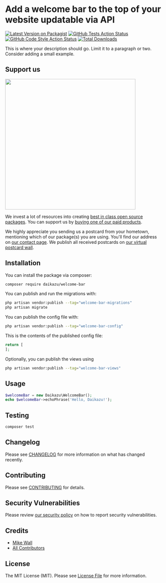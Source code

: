 # Add a welcome bar to the top of your website updatable via API

[![Latest Version on Packagist](https://img.shields.io/packagist/v/daikazu/welcome-bar.svg?style=flat-square)](https://packagist.org/packages/daikazu/welcome-bar)
[![GitHub Tests Action Status](https://img.shields.io/github/actions/workflow/status/daikazu/welcome-bar/run-tests.yml?branch=main&label=tests&style=flat-square)](https://github.com/daikazu/welcome-bar/actions?query=workflow%3Arun-tests+branch%3Amain)
[![GitHub Code Style Action Status](https://img.shields.io/github/actions/workflow/status/daikazu/welcome-bar/fix-php-code-style-issues.yml?branch=main&label=code%20style&style=flat-square)](https://github.com/daikazu/welcome-bar/actions?query=workflow%3A"Fix+PHP+code+style+issues"+branch%3Amain)
[![Total Downloads](https://img.shields.io/packagist/dt/daikazu/welcome-bar.svg?style=flat-square)](https://packagist.org/packages/daikazu/welcome-bar)

This is where your description should go. Limit it to a paragraph or two. Consider adding a small example.

## Support us

[<img src="https://github-ads.s3.eu-central-1.amazonaws.com/welcome-bar.jpg?t=1" width="419px" />](https://spatie.be/github-ad-click/welcome-bar)

We invest a lot of resources into creating [best in class open source packages](https://spatie.be/open-source). You can support us by [buying one of our paid products](https://spatie.be/open-source/support-us).

We highly appreciate you sending us a postcard from your hometown, mentioning which of our package(s) you are using. You'll find our address on [our contact page](https://spatie.be/about-us). We publish all received postcards on [our virtual postcard wall](https://spatie.be/open-source/postcards).

## Installation

You can install the package via composer:

```bash
composer require daikazu/welcome-bar
```

You can publish and run the migrations with:

```bash
php artisan vendor:publish --tag="welcome-bar-migrations"
php artisan migrate
```

You can publish the config file with:

```bash
php artisan vendor:publish --tag="welcome-bar-config"
```

This is the contents of the published config file:

```php
return [
];
```

Optionally, you can publish the views using

```bash
php artisan vendor:publish --tag="welcome-bar-views"
```

## Usage

```php
$welcomeBar = new Daikazu\WelcomeBar();
echo $welcomeBar->echoPhrase('Hello, Daikazu!');
```

## Testing

```bash
composer test
```

## Changelog

Please see [CHANGELOG](CHANGELOG.md) for more information on what has changed recently.

## Contributing

Please see [CONTRIBUTING](CONTRIBUTING.md) for details.

## Security Vulnerabilities

Please review [our security policy](../../security/policy) on how to report security vulnerabilities.

## Credits

- [Mike Wall](https://github.com/daikazu)
- [All Contributors](../../contributors)

## License

The MIT License (MIT). Please see [License File](LICENSE.md) for more information.
